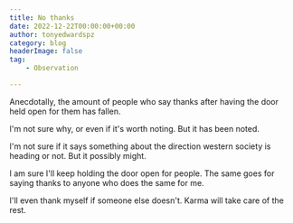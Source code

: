 ```yaml
---
title: No thanks
date: 2022-12-22T00:00:00+00:00
author: tonyedwardspz
category: blog
headerImage: false
tag: 
    - Observation

---
```


Anecdotally, the amount of people who say thanks after having the door held open for them has fallen.

I'm not sure why, or even if it's worth noting. But it has been noted.

I'm not sure if it says something about the direction western society is heading or not. But it possibly might.

I am sure I'll keep holding the door open for people. The same goes for saying thanks to anyone who does the same for me. 

I'll even thank myself if someone else doesn't. Karma will take care of the rest.
